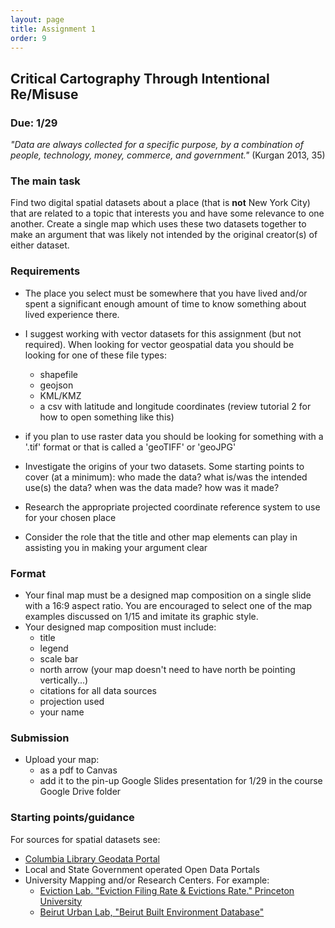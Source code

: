 ```yaml
---
layout: page
title: Assignment 1
order: 9
---
```


## Critical Cartography Through Intentional Re/Misuse

### Due: 1/29


*"Data are always collected for a specific purpose, by a combination of people, technology, money, commerce, and government."* (Kurgan 2013, 35)

### The main task

Find two digital spatial datasets about a place (that is **not** New York City) that are related to a topic that interests you and have some relevance to one another. Create a single map which uses these two datasets together to make an argument that was likely not intended by the original creator(s) of either dataset.


### Requirements

- The place you select must be somewhere that you have lived and/or spent a significant enough amount of time to know something about lived experience there.

- I suggest working with vector datasets for this assignment (but not required). When looking for vector geospatial data you should be looking for one of these file types:
  - shapefile
  - geojson
  - KML/KMZ
  - a csv with latitude and longitude coordinates (review tutorial 2 for how to open something like this)
- if you plan to use raster data you should be looking for something with a '.tif' format or that is called a 'geoTIFF' or 'geoJPG'

- Investigate the origins of your two datasets. Some starting points to cover (at a minimum): who made the data? what is/was the intended use(s) the data? when was the data made? how was it made? 

- Research the appropriate projected coordinate reference system to use for your chosen place

- Consider the role that the title and other map elements can play in assisting you in making your argument clear

### Format

- Your final map must be a designed map composition on a single slide with a 16:9 aspect ratio. You are encouraged to select one of the map examples discussed on 1/15 and imitate its graphic style. 
- Your designed map composition must include:
  - title
  - legend
  - scale bar
  - north arrow (your map doesn't need to have north be pointing vertically...)
  - citations for all data sources 
  - projection used
  - your name

### Submission

- Upload your map:
  - as a pdf to Canvas
  - add it to the pin-up Google Slides presentation for 1/29 in the course Google Drive folder

### Starting points/guidance

For sources for spatial datasets see:
- [Columbia Library Geodata Portal](https://geodata.library.columbia.edu)
- Local and State Government operated Open Data Portals
- University Mapping and/or Research Centers. For example:
  - [Eviction Lab. "Eviction Filing Rate & Evictions Rate." Princeton University](https://evictionlab.org/map/)
  - [Beirut Urban Lab, "Beirut Built Environment Database"](https://www.beiruturbanlab.com/en/Details/561)

<!-- 
  rubric
  data - has two datasets [2]
  inclusion of all map elements [5]
  - title
  - legend
  - scale bar
  - north arrow (your map doesn't need to have north be pointing vertically...)
  - citations for all data sources 
  - projection used
  - your name

clarity of creative mis-use & argument [2]
intentional graphic approach [1]  

-->